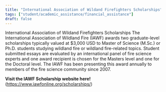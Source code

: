 ```yaml
---
title: "International Association of Wildand Firefighters Scholarships"
tags: ["student/academic_assistance/financial_assistance"]
draft: false
---
```


International Association of Wildand Firefighters Scholarships
    The International Association of Wildland Fire (IAWF) awards two graduate-level scholarships typically valued at $3,000 USD to Master of Science (M.Sc.) or Ph.D. students studying wildland fire or wildland fire-related topics. Student submitted essays are evaluated by an international panel of fire science experts and one award recipient is chosen for the Masters level and one for the Doctoral level. The IAWF has been presenting this award annually to members of the fire science community since 2007.

**Visit the IAWF Scholarship website here!** (https://www.iawfonline.org/scholarships/)

